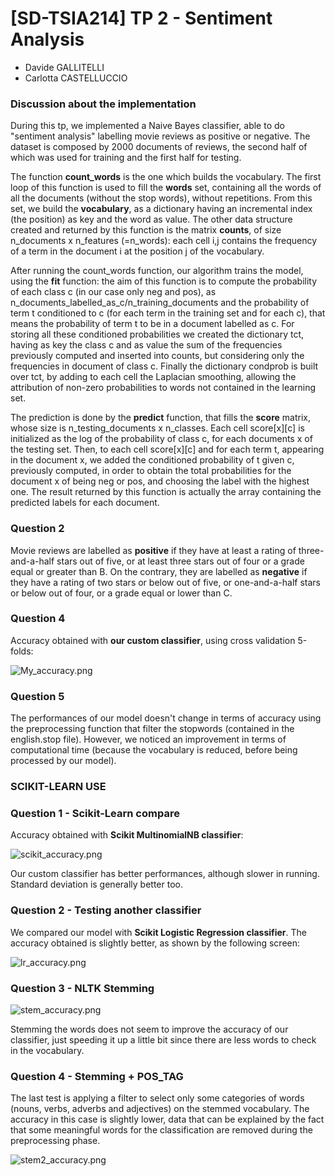 # [SD-TSIA214] TP 2 - Sentiment Analysis

- Davide GALLITELLI
- Carlotta CASTELLUCCIO

### Discussion about the implementation
During this tp, we implemented a Naive Bayes classifier, able to do "sentiment analysis" labelling movie reviews as positive or negative. The dataset is composed by 2000 documents of reviews, the second half of which was used for training and the first half for testing.

The function **count_words** is the one which builds the vocabulary. The first loop of this function is used to fill the **words** set, containing all the words of all the documents (without the stop words), without repetitions. From this set, we build the **vocabulary**, as a dictionary having an incremental index (the position) as key and the word as value. The other data structure created and returned by this function is the matrix **counts**, of size n_documents x n_features (=n_words): each cell i,j contains the frequency of a term in the document i at the position j of the vocabulary. 

After running the count_words function, our algorithm trains the model, using the **fit** function: the aim of this function is to compute the probability of each class c (in our case only neg and pos), as n_documents_labelled_as_c/n_training_documents and the probability of term t conditioned to c (for each term in the training set and for each c), that means the probability of term t to be in a document labelled as c. For storing all these conditioned probabilities we created the dictionary tct, having as key the class c and as value the sum of the frequencies previously computed and inserted into counts, but considering only the frequencies in document of class c. Finally the dictionary condprob is built over tct, by adding to each cell the Laplacian smoothing, allowing the attribution of non-zero probabilities to words not contained in the learning set. 

The prediction is done by the **predict** function, that fills the **score** matrix, whose size is n_testing_documents x n_classes. Each cell score[x][c] is initialized as the log of the probability of class c, for each documents x of the testing set. Then, to each cell score[x][c] and for each term t, appearing in the document x, we added the conditioned probability of t given c, previously computed, in order to obtain the total probabilities for the document x of being neg or pos, and choosing the label with the highest one. The result returned by this function is  actually the array containing the predicted labels for each document.

### Question 2 
Movie reviews are labelled as **positive** if they have at least a rating of three-and-a-half stars out of five, or at least three stars out of four or a grade equal or greater than B. On the contrary, they are labelled as **negative** if they have a rating of two stars or below out of five, or one-and-a-half stars or below out of four, or a grade equal or lower than C. 

### Question 4 
Accuracy obtained with **our custom classifier**, using cross validation 5-folds:

![My_accuracy.png](My_accuracy.png)

### Question 5
The performances of our model doesn't change in terms of accuracy using the preprocessing function that filter the stopwords (contained in the english.stop file). However, we noticed an improvement in terms of computational time (because the vocabulary is reduced, before being processed by our model). 

### SCIKIT-LEARN USE

### Question 1 - Scikit-Learn compare
Accuracy obtained with **Scikit MultinomialNB classifier**:

![scikit_accuracy.png](scikit_accuracy.png)

Our custom classifier has better performances, although slower in running. Standard deviation is generally better too.

### Question 2 - Testing another classifier
We compared our model with **Scikit Logistic Regression classifier**.
The accuracy obtained is slightly better, as shown by the following screen:

![lr_accuracy.png](lr_accuracy.png)

### Question 3 - NLTK Stemming

![stem_accuracy.png](stem_accuracy.png)

Stemming the words does not seem to improve the accuracy of our classifier, just speeding it up a little bit since there are less words to check in the vocabulary.

### Question 4 - Stemming + POS_TAG
The last test is applying a filter to select only some categories of words (nouns, verbs, adverbs and adjectives) on the stemmed vocabulary. The accuracy in this case is slightly lower, data that can be explained by the fact that some meaningful words for the classification are removed during the preprocessing phase.

![stem2_accuracy.png](stem2_accuracy.png)
